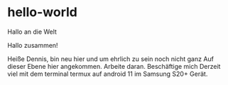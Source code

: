 # hello-world
Hallo an die Welt 

Hallo zusammen!

Heiße Dennis, bin neu hier und um ehrlich zu sein noch nicht ganz 
Auf dieser Ebene hier angekommen. Arbeite daran. Beschäftige mich
Derzeit viel mit dem terminal termux auf android 11 im Samsung 
S20+ Gerät.
